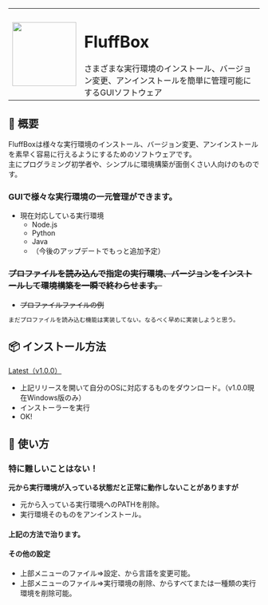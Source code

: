<table>
  <tr>
    <td>
      <img src="https://github.com/user-attachments/assets/aa1b8801-b5e9-418a-bd7c-57336bb9dca1" width="128">
    </td>
    <td>
      <h1>
        FluffBox
      </h1>
      さまざまな実行環境のインストール、バージョン変更、アンインストールを簡単に管理可能にするGUIソフトウェア
    </td>
  </tr>
</table>

## 🌟 概要

FluffBoxは様々な実行環境のインストール、バージョン変更、アンインストールを素早く容易に行えるようにするためのソフトウェアです。<br>
主にプログラミング初学者や、シンプルに環境構築が面倒くさい人向けのものです。

### GUIで様々な実行環境の一元管理ができます。
- 現在対応している実行環境
  - Node.js
  - Python
  - Java
  - （今後のアップデートでもっと追加予定）

### ~~プロファイルを読み込んで指定の実行環境、バージョンをインストールして環境構築を一瞬で終わらせます。~~
- ~~プロファイルファイルの例~~
```markdown
まだプロファイルを読み込む機能は実装してない。なるべく早めに実装しようと思う。
```

## 📦 インストール方法

[Latest（v1.0.0）](https://github.com/yh2237/FluffBox/releases/tag/v1.0.0)<br>
- 上記リリースを開いて自分のOSに対応するものをダウンロード。（v1.0.0現在Windows版のみ）
- インストーラーを実行
- OK!

## 🚀 使い方

### __特に難しいことはない！__

__元から実行環境が入っている状態だと正常に動作しないことがありますが__<br>
- 元から入っている実行環境へのPATHを削除。
- 実行環境そのものをアンインストール。<br>

#### __上記の方法で治ります。__

#### __その他の設定__
- 上部メニューのファイル⇒設定、から言語を変更可能。
- 上部メニューのファイル⇒実行環境の削除、からすべてまたは一種類の実行環境を削除可能。
